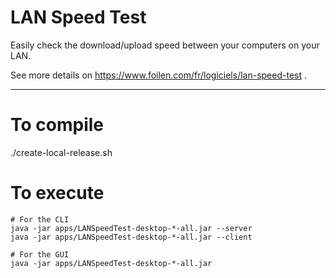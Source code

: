 LAN Speed Test
========

Easily check the download/upload speed between your computers on your LAN.

See more details on https://www.foilen.com/fr/logiciels/lan-speed-test .

----

To compile
=

./create-local-release.sh

To execute
=

```
# For the CLI
java -jar apps/LANSpeedTest-desktop-*-all.jar --server
java -jar apps/LANSpeedTest-desktop-*-all.jar --client

# For the GUI
java -jar apps/LANSpeedTest-desktop-*-all.jar
```
